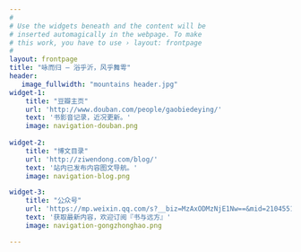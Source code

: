 ```yaml
---
#
# Use the widgets beneath and the content will be
# inserted automagically in the webpage. To make
# this work, you have to use › layout: frontpage
#
layout: frontpage
title: "咏而归 – 浴乎沂，风乎舞雩"
header:
   image_fullwidth: "mountains header.jpg"
widget-1:
    title: "豆瓣主页"
    url: 'http://www.douban.com/people/gaobiedeying/'
    text: '书影音记录，近况更新。'
    image: navigation-douban.png
    
widget-2:
    title: "博文目录"
    url: 'http://ziwendong.com/blog/'
    text: '站内已发布内容图文导航。'
    image: navigation-blog.png

widget-3:
    title: "公众号"
    url: 'https://mp.weixin.qq.com/s?__biz=MzAxODMzNjE1Nw==&mid=210455186&idx=1&sn=c5dbe16c97251ec00b7c470ecd7c33dc&scene=1&srcid=0119L9oq4Wbsm6wPExT1TziY&pass_ticket=dQlfceA6Qoikv1xZAndfmektOLxyS8nMduzX%2BC%2B0lnaCBrUiv8Yfg4u%2Fw8t6OTmr#rd'
    text: '获取最新内容，欢迎订阅『书与远方』'
    image: navigation-gongzhonghao.png

---
```

